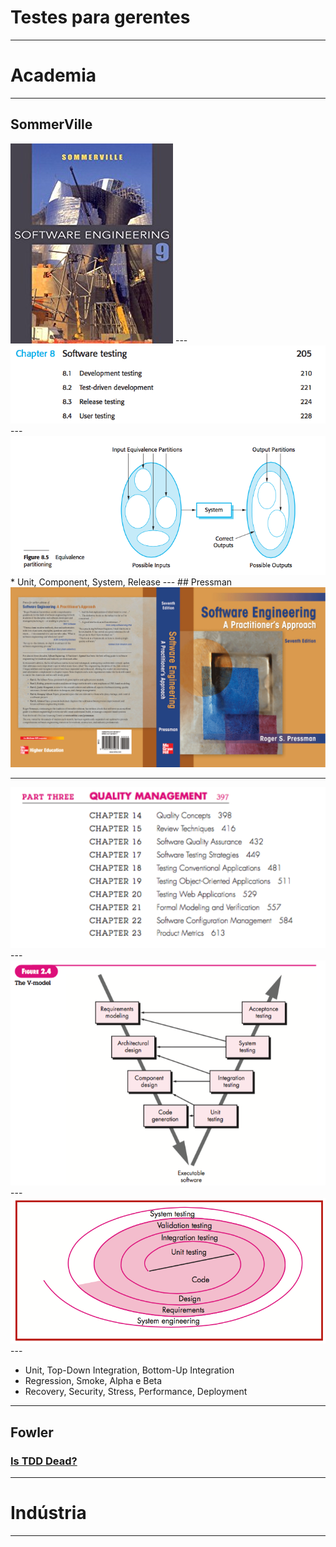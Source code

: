 # Testes para gerentes

---

# Academia
---
## SommerVille

<img src="sommer.jpg" alt="">
---

<img src="testes-sommer.png" alt="">
---

<img src="equivalencia.png" alt="">
* Unit, Component, System, Release
---
## Pressman

<img src="pressman.gif" alt="">

---
<img src="testes-pressman.png" alt="">
---
<img src="v-model.png" alt="">
---
<img src="abordagens-testes.png" alt="">
---

* Unit, Top-Down Integration, Bottom-Up Integration
* Regression, Smoke, Alpha e Beta
* Recovery, Security, Stress, Performance, Deployment
---

## Fowler

### [Is TDD Dead? ](https://martinfowler.com/articles/is-tdd-dead/)
---

# Indústria
---




